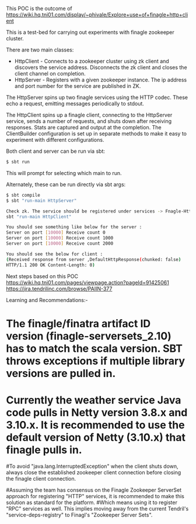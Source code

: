 This POC is the outcome of https://wiki.hq.tni01.com/display/~phivale/Explore+use+of+finagle+http+client


This is a test-bed for carrying out experiments with finagle zookeeper cluster.

There are two main classes:
* HttpClient - Connects to a zookeeper cluster using zk client and discovers the service address. Disconnects the zk client and closes the client channel on completion.
* HttpServer - Registers with a given zookeeper instance. The ip address and port number for the service are published in ZK.

The HttpServer spins up two finagle services using the HTTP codec. These echo a request, emitting messages periodically to stdout.

The HttpClient spins up a finagle client, connecting to the HttpServer service, sends a number of requests, and shuts down after receiving responses.
Stats are captured and output at the completion. The ClientBuilder configuration is set up in separate methods to make it easy to experiment with different
configurations.

Both client and server can be run via sbt:
```sh
$ sbt run
```
This will prompt for selecting which main to run.

Alternately, these can be run directly via sbt args:
```sh
$ sbt compile
$ sbt "run-main HttpServer"

Check zk. The service should be registered under services -> Fnagle-HttpServer. A host and port number should be exposed.
sbt "run-main HttpClient"

You should see something like below for the server : 
Server on port [10000] Receive count 0
Server on port [10000] Receive count 1000
Server on port [10000] Receive count 2000

You should see the below for client :
(Received response from server ,DefaultHttpResponse(chunked: false)
HTTP/1.1 200 OK Content-Length: 0)
```

Next steps based on this POC
https://wiki.hq.tni01.com/pages/viewpage.action?pageId=91425061
https://jira.tendrilinc.com/browse/PAIIN-377


Learning and Recommendations:-
# The finagle/finatra artifact ID version (finagle-serversets_2.10) has to match the scala version. SBT throws exceptions if multiple library versions are pulled in.

# Currently the weather service Java code pulls in Netty version 3.8.x and 3.10.x. It is recommended to use the default version of Netty (3.10.x) that finagle pulls in.

#To avoid "java.lang.InterruptedException" when the client shuts down, always close the established zookeeper client connection before closing the finagle client connection.

#Assuming the team has consensus on the Finagle Zookeeper ServerSet approach for registering "HTTP" services, it is recommended to make this solution as standard for the platform.
#Which means using it to register "RPC" services as well. This implies moving away from the current Tendril's "service-deps-registry" to Finagl's "Zookeeper Server Sets".

